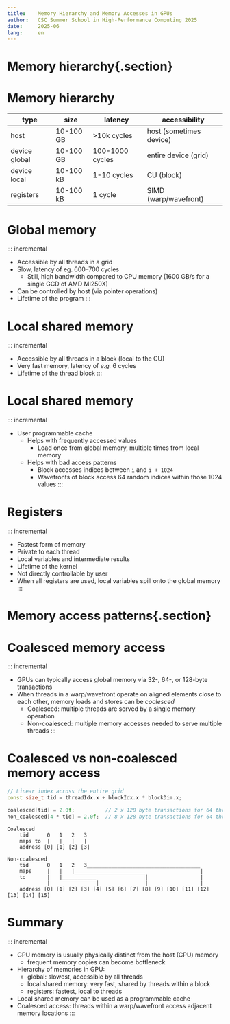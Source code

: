 ```yaml
---
title:    Memory Hierarchy and Memory Accesses in GPUs
author:   CSC Summer School in High-Performance Computing 2025
date:     2025-06
lang:     en
---
```


# Memory hierarchy{.section}

# Memory hierarchy

| type          | size          | latency           | accessibility             |
|---------------|---------------|-------------------|---------------------------|
| host          | 10-100 GB     | >10k cycles       | host (sometimes device)   |
| device global | 10-100 GB     | 100-1000 cycles   | entire device (grid)      |
| device local  | 10-100 kB     | 1-10 cycles       | CU (block)                |
| registers     | 10-100 kB     | 1 cycle           | SIMD (warp/wavefront)     |

# Global memory

::: incremental
- Accessible by all threads in a grid
- Slow, latency of eg. 600–700 cycles
    - Still, high bandwidth compared to CPU memory (1600 GB/s for a single GCD of AMD MI250X)
- Can be controlled by host (via pointer operations)
- Lifetime of the program
:::

# Local shared memory

::: incremental
- Accessible by all threads in a block (local to the CU)
- Very fast memory, latency of *e.g.* 6 cycles
- Lifetime of the thread block
:::

# Local shared memory

::: incremental
- User programmable cache
    - Helps with frequently accessed values
        - Load once from global memory, multiple times from local memory
    - Helps with bad access patterns
        - Block accesses indices between `i` and `i + 1024`
        - Wavefronts of block access 64 random indices within those 1024 values
:::

# Registers

::: incremental
- Fastest form of memory
- Private to each thread
- Local variables and intermediate results
- Lifetime of the kernel
- Not directly controllable by user
- When all registers are used, local variables spill onto the global memory
:::

# Memory access patterns{.section}

# Coalesced memory access

::: incremental
- GPUs can typically access global memory via 32-, 64-, or 128-byte transactions
- When threads in a warp/wavefront operate on aligned elements close to each other, 
  memory loads and stores can be *coalesced*
    - Coalesced: multiple threads are served by a single memory operation
    - Non-coalesced: multiple memory accesses needed to serve multiple threads
:::

# Coalesced vs non-coalesced memory access

```cpp
// Linear index across the entire grid
const size_t tid = threadIdx.x + blockIdx.x * blockDim.x;

coalesced[tid] = 2.0f;          // 2 x 128 byte transactions for 64 threads
non_coalesced[4 * tid] = 2.0f;  // 8 x 128 byte transactions for 64 threads
```
```
Coalesced
    tid      0   1   2   3 
    maps to  |   |   |   | 
    address [0] [1] [2] [3]

Non-coalesced
    tid      0   1   2   3_____________________________________
    maps     |   |   |_______________________                  |
    to       |   |___________                |                 |
             |               |               |                 |
    address [0] [1] [2] [3] [4] [5] [6] [7] [8] [9] [10] [11] [12] [13] [14] [15]
```

# Summary

::: incremental
- GPU memory is usually physically distinct from the host (CPU) memory
    - frequent memory copies can become bottleneck
- Hierarchy of memories in GPU:
    - global: slowest, accessible by all threads
    - local shared memory: very fast, shared by threads within a block
    - registers: fastest, local to threads
- Local shared memory can be used as a programmable cache
- Coalesced access: threads within a warp/wavefront access adjacent memory locations
:::

